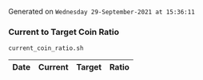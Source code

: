 Generated on `Wednesday 29-September-2021 at 15:36:11`

### Current to Target Coin Ratio
`current_coin_ratio.sh`

Date|Current|Target|Ratio
---|---|---|---
